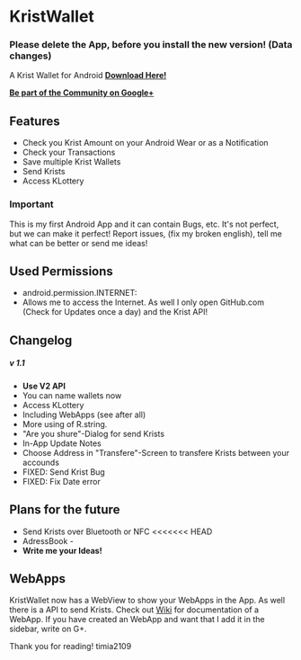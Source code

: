 # KristWallet
### Please delete the App, before you install the new version! (Data changes)
A Krist Wallet for Android **[Download Here!](https://github.com/timia2109/KristWallet/releases/download/v1.2/KristWallet.apk)**


**[Be part of the Community on Google+](https://plus.google.com/communities/110417735196001201854)**


## Features
 - Check you Krist Amount on your Android Wear or as a Notification
 - Check your Transactions
 - Save multiple Krist Wallets
 - Send Krists
 - Access KLottery

### Important
This is my first Android App and it can contain Bugs, etc. It's not perfect, but we can make it perfect! Report issues, (fix my broken english), tell me what can be better or send me ideas!

## Used Permissions
 - android.permission.INTERNET:
  - Allows me to access the Internet. As well I only open GitHub.com (Check for Updates once a day) and the Krist API!
 
## Changelog
##### v 1.1
 - **Use V2 API**
 - You can name wallets now
 - Access KLottery
 - Including WebApps (see after all)
 - More using of R.string.
 - "Are you shure"-Dialog for send Krists
 - In-App Update Notes
 - Choose Address in "Transfere"-Screen to transfere Krists between your accounds
 - FIXED: Send Krist Bug
 - FIXED: Fix Date error

## Plans for the future
 - Send Krists over Bluetooth or NFC
<<<<<<< HEAD
 - AdressBook - 
 - **Write me your Ideas!**

## WebApps
KristWallet now has a WebView to show your WebApps in the App. As well there is a API to send Krists. Check out [Wiki](https://github.com/timia2109/KristWallet/wiki/WebApps) for documentation of a WebApp.
If you have created an WebApp and want that I add it in the sidebar, write on G+.

Thank you for reading!
timia2109
